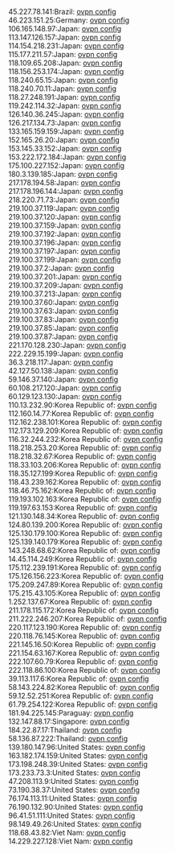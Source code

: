 45.227.78.141:Brazil: [ovpn config](vpn/45_227_78_141.ovpn)  
46.223.151.25:Germany: [ovpn config](vpn/46_223_151_25.ovpn)  
106.165.148.97:Japan: [ovpn config](vpn/106_165_148_97.ovpn)  
113.147.126.157:Japan: [ovpn config](vpn/113_147_126_157.ovpn)  
114.154.218.231:Japan: [ovpn config](vpn/114_154_218_231.ovpn)  
115.177.211.57:Japan: [ovpn config](vpn/115_177_211_57.ovpn)  
118.109.65.208:Japan: [ovpn config](vpn/118_109_65_208.ovpn)  
118.156.253.174:Japan: [ovpn config](vpn/118_156_253_174.ovpn)  
118.240.65.15:Japan: [ovpn config](vpn/118_240_65_15.ovpn)  
118.240.70.11:Japan: [ovpn config](vpn/118_240_70_11.ovpn)  
118.27.248.191:Japan: [ovpn config](vpn/118_27_248_191.ovpn)  
119.242.114.32:Japan: [ovpn config](vpn/119_242_114_32.ovpn)  
126.140.36.245:Japan: [ovpn config](vpn/126_140_36_245.ovpn)  
126.217.134.73:Japan: [ovpn config](vpn/126_217_134_73.ovpn)  
133.165.159.159:Japan: [ovpn config](vpn/133_165_159_159.ovpn)  
152.165.26.20:Japan: [ovpn config](vpn/152_165_26_20.ovpn)  
153.145.33.152:Japan: [ovpn config](vpn/153_145_33_152.ovpn)  
153.222.172.184:Japan: [ovpn config](vpn/153_222_172_184.ovpn)  
175.100.227.152:Japan: [ovpn config](vpn/175_100_227_152.ovpn)  
180.3.139.185:Japan: [ovpn config](vpn/180_3_139_185.ovpn)  
217.178.194.58:Japan: [ovpn config](vpn/217_178_194_58.ovpn)  
217.178.196.144:Japan: [ovpn config](vpn/217_178_196_144.ovpn)  
218.220.71.73:Japan: [ovpn config](vpn/218_220_71_73.ovpn)  
219.100.37.119:Japan: [ovpn config](vpn/219_100_37_119.ovpn)  
219.100.37.120:Japan: [ovpn config](vpn/219_100_37_120.ovpn)  
219.100.37.159:Japan: [ovpn config](vpn/219_100_37_159.ovpn)  
219.100.37.192:Japan: [ovpn config](vpn/219_100_37_192.ovpn)  
219.100.37.196:Japan: [ovpn config](vpn/219_100_37_196.ovpn)  
219.100.37.197:Japan: [ovpn config](vpn/219_100_37_197.ovpn)  
219.100.37.199:Japan: [ovpn config](vpn/219_100_37_199.ovpn)  
219.100.37.2:Japan: [ovpn config](vpn/219_100_37_2.ovpn)  
219.100.37.201:Japan: [ovpn config](vpn/219_100_37_201.ovpn)  
219.100.37.209:Japan: [ovpn config](vpn/219_100_37_209.ovpn)  
219.100.37.213:Japan: [ovpn config](vpn/219_100_37_213.ovpn)  
219.100.37.60:Japan: [ovpn config](vpn/219_100_37_60.ovpn)  
219.100.37.63:Japan: [ovpn config](vpn/219_100_37_63.ovpn)  
219.100.37.83:Japan: [ovpn config](vpn/219_100_37_83.ovpn)  
219.100.37.85:Japan: [ovpn config](vpn/219_100_37_85.ovpn)  
219.100.37.87:Japan: [ovpn config](vpn/219_100_37_87.ovpn)  
221.170.128.230:Japan: [ovpn config](vpn/221_170_128_230.ovpn)  
222.229.15.199:Japan: [ovpn config](vpn/222_229_15_199.ovpn)  
36.3.218.117:Japan: [ovpn config](vpn/36_3_218_117.ovpn)  
42.127.50.138:Japan: [ovpn config](vpn/42_127_50_138.ovpn)  
59.146.37.140:Japan: [ovpn config](vpn/59_146_37_140.ovpn)  
60.108.217.120:Japan: [ovpn config](vpn/60_108_217_120.ovpn)  
60.129.123.130:Japan: [ovpn config](vpn/60_129_123_130.ovpn)  
110.13.232.90:Korea Republic of: [ovpn config](vpn/110_13_232_90.ovpn)  
112.160.14.77:Korea Republic of: [ovpn config](vpn/112_160_14_77.ovpn)  
112.162.238.101:Korea Republic of: [ovpn config](vpn/112_162_238_101.ovpn)  
112.173.129.209:Korea Republic of: [ovpn config](vpn/112_173_129_209.ovpn)  
116.32.244.232:Korea Republic of: [ovpn config](vpn/116_32_244_232.ovpn)  
118.218.253.20:Korea Republic of: [ovpn config](vpn/118_218_253_20.ovpn)  
118.218.32.67:Korea Republic of: [ovpn config](vpn/118_218_32_67.ovpn)  
118.33.103.206:Korea Republic of: [ovpn config](vpn/118_33_103_206.ovpn)  
118.35.127.199:Korea Republic of: [ovpn config](vpn/118_35_127_199.ovpn)  
118.43.239.162:Korea Republic of: [ovpn config](vpn/118_43_239_162.ovpn)  
118.46.75.162:Korea Republic of: [ovpn config](vpn/118_46_75_162.ovpn)  
119.193.102.163:Korea Republic of: [ovpn config](vpn/119_193_102_163.ovpn)  
119.197.63.153:Korea Republic of: [ovpn config](vpn/119_197_63_153.ovpn)  
121.130.148.34:Korea Republic of: [ovpn config](vpn/121_130_148_34.ovpn)  
124.80.139.200:Korea Republic of: [ovpn config](vpn/124_80_139_200.ovpn)  
125.130.179.100:Korea Republic of: [ovpn config](vpn/125_130_179_100.ovpn)  
125.139.140.179:Korea Republic of: [ovpn config](vpn/125_139_140_179.ovpn)  
143.248.68.62:Korea Republic of: [ovpn config](vpn/143_248_68_62.ovpn)  
14.45.114.249:Korea Republic of: [ovpn config](vpn/14_45_114_249.ovpn)  
175.112.239.191:Korea Republic of: [ovpn config](vpn/175_112_239_191.ovpn)  
175.126.156.223:Korea Republic of: [ovpn config](vpn/175_126_156_223.ovpn)  
175.209.247.89:Korea Republic of: [ovpn config](vpn/175_209_247_89.ovpn)  
175.215.43.105:Korea Republic of: [ovpn config](vpn/175_215_43_105.ovpn)  
1.252.137.67:Korea Republic of: [ovpn config](vpn/1_252_137_67.ovpn)  
211.178.115.172:Korea Republic of: [ovpn config](vpn/211_178_115_172.ovpn)  
211.222.246.207:Korea Republic of: [ovpn config](vpn/211_222_246_207.ovpn)  
220.117.123.190:Korea Republic of: [ovpn config](vpn/220_117_123_190.ovpn)  
220.118.76.145:Korea Republic of: [ovpn config](vpn/220_118_76_145.ovpn)  
221.145.16.50:Korea Republic of: [ovpn config](vpn/221_145_16_50.ovpn)  
221.154.63.167:Korea Republic of: [ovpn config](vpn/221_154_63_167.ovpn)  
222.107.60.79:Korea Republic of: [ovpn config](vpn/222_107_60_79.ovpn)  
222.118.86.100:Korea Republic of: [ovpn config](vpn/222_118_86_100.ovpn)  
39.113.117.6:Korea Republic of: [ovpn config](vpn/39_113_117_6.ovpn)  
58.143.224.82:Korea Republic of: [ovpn config](vpn/58_143_224_82.ovpn)  
59.12.52.251:Korea Republic of: [ovpn config](vpn/59_12_52_251.ovpn)  
61.79.254.122:Korea Republic of: [ovpn config](vpn/61_79_254_122.ovpn)  
181.94.225.145:Paraguay: [ovpn config](vpn/181_94_225_145.ovpn)  
132.147.88.17:Singapore: [ovpn config](vpn/132_147_88_17.ovpn)  
184.22.87.17:Thailand: [ovpn config](vpn/184_22_87_17.ovpn)  
58.136.87.222:Thailand: [ovpn config](vpn/58_136_87_222.ovpn)  
139.180.147.96:United States: [ovpn config](vpn/139_180_147_96.ovpn)  
163.182.174.159:United States: [ovpn config](vpn/163_182_174_159.ovpn)  
173.198.248.39:United States: [ovpn config](vpn/173_198_248_39.ovpn)  
173.233.73.3:United States: [ovpn config](vpn/173_233_73_3.ovpn)  
47.208.113.9:United States: [ovpn config](vpn/47_208_113_9.ovpn)  
73.190.38.37:United States: [ovpn config](vpn/73_190_38_37.ovpn)  
76.174.113.11:United States: [ovpn config](vpn/76_174_113_11.ovpn)  
76.190.132.90:United States: [ovpn config](vpn/76_190_132_90.ovpn)  
96.41.51.111:United States: [ovpn config](vpn/96_41_51_111.ovpn)  
98.149.49.26:United States: [ovpn config](vpn/98_149_49_26.ovpn)  
118.68.43.82:Viet Nam: [ovpn config](vpn/118_68_43_82.ovpn)  
14.229.227.128:Viet Nam: [ovpn config](vpn/14_229_227_128.ovpn)  
